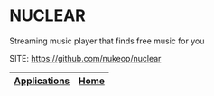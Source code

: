 # NUCLEAR
 
 Streaming music player that finds free music for you
 
 SITE: https://github.com/nukeop/nuclear

 | [Applications](https://portable-linux-apps.github.io/apps.html) | [Home](https://portable-linux-apps.github.io)
 | --- | --- |
